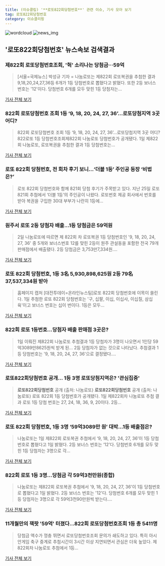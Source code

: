 ```yaml
---
title: (이슈클립) '**로또822회당첨번호**' 관련 이슈, 기사 모아 보기
tag: 로또822회당첨번호
category: 이슈클리핑
---
```

![wordcloud](https://s3.ap-northeast-2.amazonaws.com/lyrics101-wordcloud/2018-09-03-1535920723.png)
![news_img](https://user-images.githubusercontent.com/42597476/44507050-1206f400-a6e4-11e8-8d98-7ffbfebb353f.png)
## **'**로또822회당첨번호**'** 뉴스속보 검색결과
### 제822회 로또당첨번호조회, '헉' 소리나는 당첨금···59억

>[서울=국제뉴스] 박성규 기자 = 나눔로또는 제822회 로또복권을 추첨한 결과 9,18,20,24,27,36등 6개가 1등 당첨번호로 뽑혔다고 밝혔다. 또한 2등 보너스 번호는 '12'이다. 당첨번호 6개를 모두 맞힌 1등 당첨자는...

<a href="http://www.gukjenews.com/news/articleView.html?idxno=984638" target="_blank">기사 전체 보기</a>

### 822회 로또당첨번호 조회 1등 ‘9, 18, 20, 24, 27, 36’…로또당첨지역 3곳 어디?

>822회 로또당첨번호 조회 1등 ‘9, 18, 20, 24, 27, 36’…로또당첨지역 3곳 어디?822로또 1등 당첨번호조회제822회 나눔로또 당첨번호가 공개됐다. 1일 제822회 나눔로또, 로또복권을 추첨한 결과 1등 당첨번호는...

<a href="http://www.kookje.co.kr/news2011/asp/newsbody.asp?code=0200&key=20180903.99099000538" target="_blank">기사 전체 보기</a>

### 로또 822회 당첨번호, 전 회차 후기 보니…‘더블 1등’ 주인공 등장 ‘비법은?’

>로또 822회 당첨번호와 함께 821회 당첨 후기가 주목받고 있다. 지난 25일 로또821회 추첨에서 ‘더블 1등’의 주인공이 나왔다. 로또번호 제공 회사에서 번호를 받아 복권을 구입한 30대 부부가 나란히 1등에...

<a href="http://daily.hankooki.com/lpage/entv/201809/dh20180902112244139020.htm" target="_blank">기사 전체 보기</a>

### 원주서 로또 2등 당첨자 배출…1등 당첨금은 59억원

>2일 나눔로또에 따르면 제 822회 차 로또복권 1등 당첨번호인 '9, 18, 20, 24, 27, 36' 중 5개와 보너스번호 12를 맞힌 2등이 원주 관설동을 포함한 전국 79개 판매점에서 배출됐다. 2등 당첨금은 3,753만7,334원....

<a href="http://www.kwnews.co.kr/view.asp?aid=218090100002&s=401" target="_blank">기사 전체 보기</a>

### 로또 822회 당첨번호, 1등 3名 5,930,898,625원 2등 79名 37,537,334원 받아

>홈페이지 캡처 [대전투데이=온라인뉴스팀]로또 822회 당첨번호에 이목이 쏠린다. 1일 추첨한 로또 822회 당첨번호는 '구, 십팔, 이십, 이십사, 이십칠, 삼십육'이고 보너스 번호는 십이 번이다. 1등은 모두...

<a href="http://www.daejeontoday.com/news/articleView.html?idxno=511183" target="_blank">기사 전체 보기</a>

### 822회 로또 1등번호...당첨자 배출 판매점 3곳은?

>1일 이뤄진 제822회 나눔로또 추첨결과 1등 당첨자가 3명이 나오면서 1인당 59억3089만8625원씩 받게 된... 2등 당첨자가 없는 것으로 나타났다. 추첨결과 1등 당첨번호는 '9, 18, 20, 24, 27, 36'으로 결정됐다....

<a href="http://www.headlinejeju.co.kr/?mod=news&act=articleView&idxno=343774" target="_blank">기사 전체 보기</a>

### **로또822회당첨번호** 공개… 1등 3명 로또당첨지역은? '관심집중'

>**로또822회당첨번호** 공개 (출처: 나눔로또) **로또822회당첨번호** 공개 (출처: 나눔로또) 로또 822회 1등 당첨번호가 공개됐다. 1일 제822회차 나눔로또 추첨 결과 로또 1등 당첨 번호는 27, 24, 18, 36, 9, 20이다. 2등...

<a href="http://www.newscj.com/news/articleView.html?idxno=551367" target="_blank">기사 전체 보기</a>

### 로또 822회 당첨번호, 1등 3명 ‘59억3089만 원’ 대박…1등 배출점은?

>나눔로또는 1일 제822회 로또복권 추첨에서 ‘9, 18, 20, 24, 27, 36’이 1등 당첨번호로 뽑혔다고 1일 밝혔다. 2등 보너스 번호는 ‘12’다. 당첨번호 6개를 모두 맞힌 1등 당첨자는 3명으로 각...

<a href="http://news.donga.com/3/all/20180902/91798436/2" target="_blank">기사 전체 보기</a>

### 822회 로또 1등 3명…당첨금 각 59억3천만원(종합)

>나눔로또는 제822회 로또복권 추첨에서 '9, 18, 20, 24, 27, 36'이 1등 당첨번호로 뽑혔다고 1일 밝혔다. 2등 보너스 번호는 '12'다. 당첨번호 6개를 모두 맞힌 1등 당첨자는 3명으로 각 59억3천90만원씩 받는다....

<a href="http://app.yonhapnews.co.kr/YNA/Basic/SNS/r.aspx?c=AKR20180901064451002&did=1195m" target="_blank">기사 전체 보기</a>

### 11개월만의 잭팟 '59억' 터졌다…822회 로또당첨번호조회 1등 총 5411명

>당첨금 액수가 껑충 뛰면서 로또당첨번호조회 문의가 쇄도하고 있다. 특히 아시안게임 축구 중계로 추첨시간이 3시간 이상 지연되면서 관심은 더욱 높았다.   제 822회차 나눔로또 추첨에서 1등...

<a href="http://www.mediapen.com/news/view/380044" target="_blank">기사 전체 보기</a>



